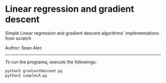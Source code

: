 # Linear regression and gradient descent
Simple Linear regression and gradient descent algorithms' implementations from scratch

Author: Sean Alec


---


To run the programq, execute the followings:

```python
python3 gradientDescent.py
python3 simpleLR.py
```
